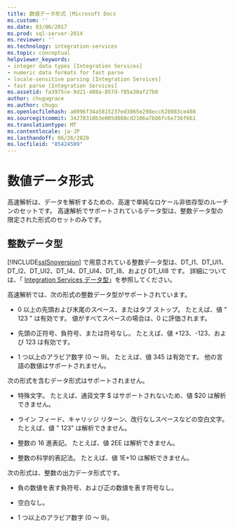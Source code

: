 ```yaml
---
title: 数値データ形式 |Microsoft Docs
ms.custom: ''
ms.date: 03/06/2017
ms.prod: sql-server-2014
ms.reviewer: ''
ms.technology: integration-services
ms.topic: conceptual
helpviewer_keywords:
- integer data types [Integration Services]
- numeric data formats for fast parse
- locale-sensitive parsing [Integration Services]
- fast parse [Integration Services]
ms.assetid: fa3975ce-9d21-408a-857d-f85e30af27b0
author: chugugrace
ms.author: chugu
ms.openlocfilehash: a0096f34a5815237ed3865e298ecc628083ce408
ms.sourcegitcommit: 34278310b3e005d008cd2106a7b86fc6e736f661
ms.translationtype: MT
ms.contentlocale: ja-JP
ms.lasthandoff: 06/26/2020
ms.locfileid: "85424509"
---
```

# <a name="numeric-data-formats"></a>数値データ形式
  高速解析は、データを解析するための、高速で単純なロケール非依存型のルーチンのセットです。 高速解析でサポートされているデータ型は、整数データ型の限定された形式のセットのみです。  
  
## <a name="integer-data-types"></a>整数データ型  
 [!INCLUDE[ssISnoversion](../includes/ssisnoversion-md.md)] で用意されている整数データ型は、DT_I1、DT_UI1、DT_I2、DT_UI2、DT_I4、DT_UI4、DT_I8、および DT_UI8 です。 詳細については、「 [Integration Services データ型](data-flow/integration-services-data-types.md)」を参照してください。  
  
 高速解析では、次の形式の整数データ型がサポートされています。  
  
-   0 以上の先頭および末尾のスペース、またはタブ ストップ。 たとえば、値 "  123  " は有効です。 値がすべてスペースの場合は、0 に評価されます。  
  
-   先頭の正符号、負符号、または符号なし。 たとえば、値 +123、-123、および 123 は有効です。  
  
-   1 つ以上のアラビア数字 (0 ～ 9)。 たとえば、値 345 は有効です。 他の言語の数値はサポートされません。  
  
 次の形式を含むデータ形式はサポートされません。  
  
-   特殊文字。 たとえば、通貨文字 $ はサポートされないため、値 $20 は解析できません。  
  
-   ライン フィード、キャリッジ リターン、改行なしスペースなどの空白文字。 たとえば、値 " 123" は解析できません。  
  
-   整数の 16 進表記。 たとえば、値 2EE は解析できません。  
  
-   整数の科学的表記法。 たとえば、値 1E+10 は解析できません。  
  
 次の形式は、整数の出力データ形式です。  
  
-   負の数値を表す負符号、および正の数値を表す符号なし。  
  
-   空白なし。  
  
-   1 つ以上のアラビア数字 (0 ～ 9)。  
  
  
